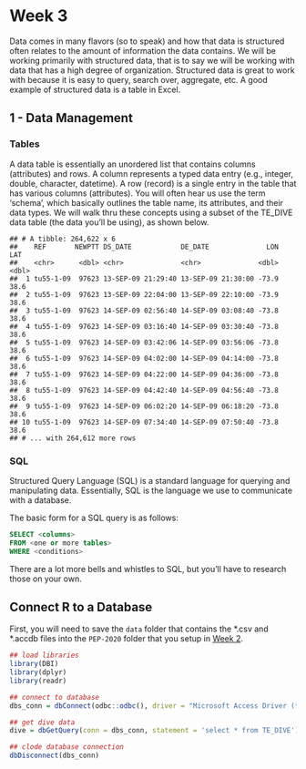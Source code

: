 Week 3
======

Data comes in many flavors (so to speak) and how that data is structured
often relates to the amount of information the data contains. We will be
working primarily with structured data, that is to say we will be
working with data that has a high degree of organization. Structured
data is great to work with because it is easy to query, search over,
aggregate, etc. A good example of structured data is a table in Excel.

1 - Data Management
-------------------

### Tables

A data table is essentially an unordered list that contains columns
(attributes) and rows. A column represents a typed data entry (e.g.,
integer, double, character, datetime). A row (record) is a single entry
in the table that has various columns (attributes). You will often hear
us use the term ‘schema’, which basically outlines the table name, its
attributes, and their data types. We will walk thru these concepts using
a subset of the TE\_DIVE data table (the data you’ll be using), as shown
below.

    ## # A tibble: 264,622 x 6
    ##    REF       NEWPTT DS_DATE            DE_DATE              LON   LAT
    ##    <chr>      <dbl> <chr>              <chr>              <dbl> <dbl>
    ##  1 tu55-1-09  97623 13-SEP-09 21:29:40 13-SEP-09 21:30:00 -73.9  38.6
    ##  2 tu55-1-09  97623 13-SEP-09 22:04:00 13-SEP-09 22:10:00 -73.9  38.6
    ##  3 tu55-1-09  97623 14-SEP-09 02:56:40 14-SEP-09 03:08:40 -73.8  38.6
    ##  4 tu55-1-09  97623 14-SEP-09 03:16:40 14-SEP-09 03:30:40 -73.8  38.6
    ##  5 tu55-1-09  97623 14-SEP-09 03:42:06 14-SEP-09 03:56:06 -73.8  38.6
    ##  6 tu55-1-09  97623 14-SEP-09 04:02:00 14-SEP-09 04:14:00 -73.8  38.6
    ##  7 tu55-1-09  97623 14-SEP-09 04:22:00 14-SEP-09 04:36:00 -73.8  38.6
    ##  8 tu55-1-09  97623 14-SEP-09 04:42:40 14-SEP-09 04:56:40 -73.8  38.6
    ##  9 tu55-1-09  97623 14-SEP-09 06:02:20 14-SEP-09 06:18:20 -73.8  38.6
    ## 10 tu55-1-09  97623 14-SEP-09 07:34:40 14-SEP-09 07:50:40 -73.8  38.6
    ## # ... with 264,612 more rows

### SQL

Structured Query Language (SQL) is a standard language for querying and
manipulating data. Essentially, SQL is the language we use to
communicate with a database.

The basic form for a SQL query is as follows:

``` sql
SELECT <columns>
FROM <one or more tables>
WHERE <conditions>
```

There are a lot more bells and whistles to SQL, but you’ll have to
research those on your own.

Connect R to a Database
-----------------------

First, you will need to save the `data` folder that contains the *.csv
and *.accdb files into the `PEP-2020` folder that you setup in [Week
2](../week_2).

``` r
## load libraries
library(DBI)
library(dplyr)
library(readr)

## connect to database
dbs_conn = dbConnect(odbc::odbc(), driver = "Microsoft Access Driver (*.mdb, *.accdb)", dbq = here::here('data', 'te_dive_20200626.accdb')) 

## get dive data
dive = dbGetQuery(conn = dbs_conn, statement = 'select * from TE_DIVE') 

## clode database connection
dbDisconnect(dbs_conn)
```
